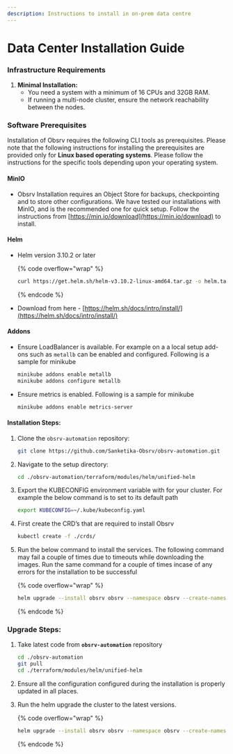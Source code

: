 ```yaml
---
description: Instructions to install in on-prem data centre
---
```


# Data Center Installation Guide

### Infrastructure Requirements

1. **Minimal Installation:**
   * You need a system with a minimum of 16 CPUs and 32GB RAM.
   * If running a multi-node cluster, ensure the network reachability between the nodes.

### Software Prerequisites

Installation of Obsrv requires the following CLI tools as prerequisites. Please note that the following instructions for installing the prerequisites are provided only for **Linux based operating systems**. Please follow the instructions for the specific tools depending upon your operating system.

#### MinIO

* Obsrv Installation requires an Object Store for backups, checkpointing and to store other configurations. We have tested our installations with MinIO, and is the recommended one for quick setup. Follow the instructions from [https://min.io/download](https://min.io/download) to install.

#### Helm

*   Helm version 3.10.2 or later

    {% code overflow="wrap" %}
    ```bash
    curl https://get.helm.sh/helm-v3.10.2-linux-amd64.tar.gz -o helm.tar.gz && tar -zxvf helm.tar.gz && sudo mv linux-amd64/helm /usr/local/bin/
    ```
    {% endcode %}
* Download from here - [https://helm.sh/docs/intro/install/](https://helm.sh/docs/intro/install/)

#### Addons

*   Ensure LoadBalancer is available. For example on a a local setup add-ons such as `metallb` can be enabled and configured. Following is a sample for minikube

    ```bash
    minikube addons enable metallb
    minikube addons configure metallb
    ```
*   Ensure metrics is enabled. Following is a sample for minikube

    ```bash
    minikube addons enable metrics-server
    ```

#### Installation Steps:

1.  Clone the `obsrv-automation` repository:

    ```bash
    git clone https://github.com/Sanketika-Obsrv/obsrv-automation.git
    ```
2.  Navigate to the setup directory:

    ```bash
    cd ./obsrv-automation/terraform/modules/helm/unified-helm
    ```
3.  Export the KUBECONFIG environment variable with for your cluster. For example the below command is to set to its default path

    ```bash
    export KUBECONFIG=~/.kube/kubeconfig.yaml
    ```
4.  First create the CRD’s that are required to install Obsrv

    ```bash
    kubectl create -f ./crds/
    ```
5.  Run the below command to install the services. The following command may fail a couple of times due to timeouts while downloading the images. Run the same command for a couple of times incase of any errors for the installation to be successful

    {% code overflow="wrap" %}
    ```bash
    helm upgrade --install obsrv obsrv --namespace obsrv --create-namespace --atomic --debug --timeout 3600s
    ```
    {% endcode %}

### Upgrade Steps:

1.  Take latest code from **`obsrv-automation`** repository

    ```bash
    cd ./obsrv-automation
    git pull
    cd ./terraform/modules/helm/unified-helm
    ```
2. Ensure all the configuration configured during the installation is properly updated in all places.
3.  Run the helm upgrade the cluster to the latest versions.

    {% code overflow="wrap" %}
    ```bash
    helm upgrade --install obsrv obsrv --namespace obsrv --create-namespace --atomic --debug --timeout 3600s
    ```
    {% endcode %}
